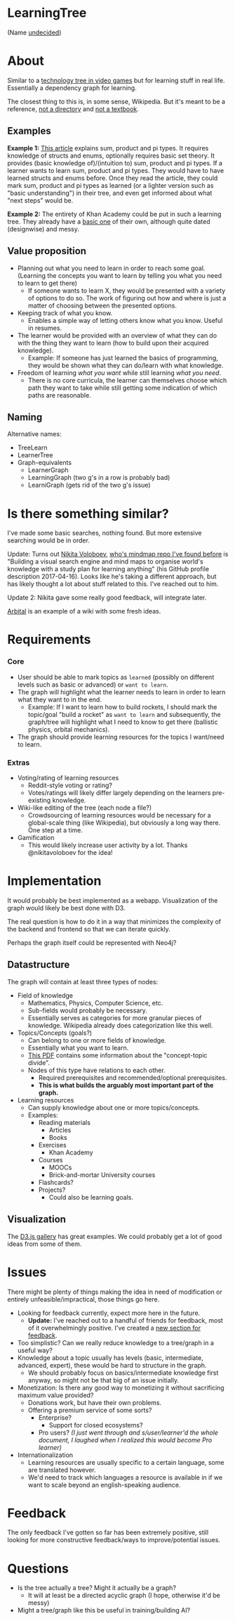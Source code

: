 LearningTree
============

(Name [undecided](#naming))


# About

Similar to a [technology tree in video games](https://en.wikipedia.org/wiki/Technology_tree) but for learning stuff in real life. Essentially a dependency graph for learning.

The closest thing to this is, in some sense, Wikipedia. But it's meant to be a reference, [not a directory](https://en.wikipedia.org/wiki/Wikipedia:What_Wikipedia_is_not#Wikipedia_is_not_a_directory) and [not a textbook](https://en.wikipedia.org/wiki/Wikipedia:What_Wikipedia_is_not#Wikipedia_is_not_a_manual.2C_guidebook.2C_textbook.2C_or_scientific_journal).

## Examples

**Example 1:** [This article](http://manishearth.github.io/blog/2017/03/04/what-are-sum-product-and-pi-types/) explains sum, product and pi types. It requires knowledge of structs and enums, optionally requires basic set theory. It provides (basic knowledge of)/(intuition to) sum, product and pi types. If a learner wants to learn sum, product and pi types. They would have to have learned structs and enums before. Once they read the article, they could mark sum, product and pi types as learned (or a lighter version such as "basic understanding") in their tree, and even get informed about what "next steps" would be.

**Example 2:** The entirety of Khan Academy could be put in such a learning tree. They already have a [basic one](https://www.khanacademy.org/exercisedashboard) of their own, although quite dated (designwise) and messy.


## Value proposition

 - Planning out what you need to learn in order to reach some goal. (Learning the concepts you want to learn by telling you what you need to learn to get there)
   - If someone wants to learn X, they would be presented with a variety of options to do so. The work of figuring out how and where is just a matter of choosing between the presented options.
 - Keeping track of what you know.
   - Enables a simple way of letting others know what you know. Useful in resumes.
 - The learner would be provided with an overview of what they can do with the thing they want to learn (how to build upon their acquired knowledge).
   - Example: If someone has just learned the basics of programming, they would be shown what they can do/learn with what knowledge.
 - Freedom of learning *what you want* while still learning *what you need*.
   - There is no core curricula, the learner can themselves choose which path they want to take while still getting some indication of which paths are reasonable.

## Naming

Alternative names:

 - TreeLearn
 - LearnerTree
 - Graph-equivalents
   - LearnerGraph
   - LearningGraph (two g's in a row is probably bad)
   - LearniGraph (gets rid of the two g's issue)


# Is there something similar?

I've made some basic searches, nothing found. But more extensive searching would be in order.

Update: Turns out [Nikita Voloboev](https://github.com/nikitavoloboev), [who's mindmap repo I've found before](https://github.com/nikitavoloboev/knowledge-map) is "Building a visual search engine and mind maps to organise world's knowledge with a study plan for learning anything" (his GitHub profile description 2017-04-16). Looks like he's taking a different approach, but has likely thought a lot about stuff related to this. I've reached out to him.

Update 2: Nikita gave some really good feedback, will integrate later.

[Arbital](https://arbital.com/) is an example of a wiki with some fresh ideas.


# Requirements

### Core

 - User should be able to mark topics as `learned` (possibly on different levels such as basic or advanced) or `want to learn`.
 - The graph will highlight what the learner needs to learn in order to learn what they want to in the end.
   - Example: If I want to learn how to build rockets, I should mark the topic/goal "build a rocket" as `want to learn` and subsequently, the graph/tree will highlight what I need to know to get there (ballistic physics, orbital mechanics).
 - The graph should provide learning resources for the topics I want/need to learn.

### Extras

 - Voting/rating of learning resources
   - Reddit-style voting or rating?
   - Votes/ratings will likely differ largely depending on the learners pre-existing knowledge.
 - Wiki-like editing of the tree (each node a file?)
   - Crowdsourcing of learning resources would be necessary for a global-scale thing (like Wikipedia), but obviously a long way there. One step at a time.
 - Gamification
   - This would likely increase user activity by a lot. Thanks @nikitavoloboev for the idea!


# Implementation

It would probably be best implemented as a webapp. Visualization of the graph would likely be best done with D3.

The real question is how to do it in a way that minimizes the complexity of the backend and frontend so that we can iterate quickly.

Perhaps the graph itself could be represented with Neo4j?


## Datastructure

The graph will contain at least three types of nodes:

 - Field of knowledge
   - Mathematics, Physics, Computer Science, etc.
   - Sub-fields would probably be necessary.
   - Essentially serves as categories for more granular pieces of knowledge. Wikipedia already does categorization like this well.
 - Topics/Concepts (goals?)
   - Can belong to one or more fields of knowledge.
   - Essentially what you want to learn.
   - [This PDF](https://worldview.unc.edu/files/2013/07/Getting-the-Big-Idea-Handout.pdf) contains some information about the "concept-topic divide".
   - Nodes of this type have relations to each other.
     - Required prerequisites and recommended/optional prerequisites. 
     - **This is what builds the arguably most important part of the graph.**
 - Learning resources
   - Can supply knowledge about one or more topics/concepts.
   - Examples:
     - Reading materials
       - Articles
       - Books
     - Exercises
       - Khan Academy
     - Courses
       - MOOCs
       - Brick-and-mortar University courses
     - Flashcards?
     - Projects?
       - Could also be learning goals.


## Visualization

The [D3.js gallery](https://github.com/d3/d3/wiki/Gallery) has great examples. We could probably get a lot of good ideas from some of them.


# Issues

There might be plenty of things making the idea in need of modification or entirely unfeasible/impractical, those things go here.

 - Looking for feedback currently, expect more here in the future. 
   - **Update:** I've reached out to a handful of friends for feedback, most of it overwhelmingly positive. I've created a [new section for feedback](#feedback).
 - Too simplistic? Can we really reduce knowledge to a tree/graph in a useful way?
 - Knowledge about a topic usually has levels (basic, intermediate, advanced, expert), these would be hard to structure in the graph.
   - We should probably focus on basics/intermediate knowledge first anyway, so might not be that big of an issue initially.
 - Monetization: Is there any good way to monetizing it without sacrificing maximum value provided?
   - Donations work, but have their own problems.
   - Offering a premium service of some sorts?
     - Enterprise?
       - Support for closed ecosystems?
     - Pro users? *(I just went through and s/user/learner'd the whole document, I laughed when I realized this would become Pro learner)*
 - Internationalization
   - Learning resources are usually specific to a certain language, some are translated however. 
   - We'd need to track which languages a resource is available in if we want to scale beyond an english-speaking audience.

# Feedback

The only feedback I've gotten so far has been extremely positive, still looking for more constructive feedback/ways to improve/potential issues.

# Questions

 - Is the tree actually a tree? Might it actually be a graph?
   - It will at least be a directed acyclic graph (I hope, otherwise it'd be messy)
 - Might a tree/graph like this be useful in training/building AI?

